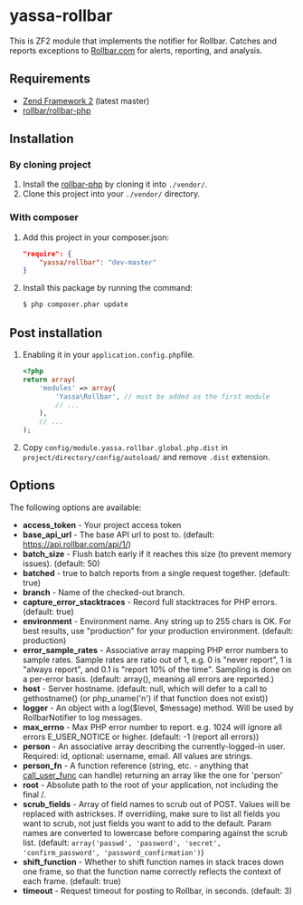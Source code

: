 yassa-rollbar
=============

This is ZF2 module that implements the notifier for Rollbar. Catches and reports
exceptions to [Rollbar.com](https://rollbar.com/) for alerts, reporting, and analysis.

Requirements
------------

* [Zend Framework 2](https://github.com/zendframework/zf2) (latest master)
* [rollbar/rollbar-php](https://github.com/rollbar/rollbar-php)

Installation
------------

### By cloning project

1. Install the [rollbar-php](https://github.com/ZF-Commons/ZfcBase) by cloning it into `./vendor/`.
2. Clone this project into your `./vendor/` directory.

### With composer

1. Add this project in your composer.json:

    ```json
    "require": {
        "yassa/rollbar": "dev-master"
    }
    ```

2. Install this package by running the command:

    ```bash
    $ php composer.phar update
    ```

Post installation
-----------------

1. Enabling it in your `application.config.php`file.

    ```php
    <?php
    return array(
        'modules' => array(
            'Yassa\Rollbar', // must be added as the first module
            // ...
        ),
        // ...
    );
    ```

2. Copy `config/module.yassa.rollbar.global.php.dist` in `project/directory/config/autoload/` and
    remove `.dist` extension.

Options
-------

The following options are available:

- **access_token** - Your project access token
- **base_api_url** - The base API url to post to. (default: https://api.rollbar.com/api/1/)
- **batch_size** - Flush batch early if it reaches this size (to prevent memory issues). (default: 50)
- **batched** - true to batch reports from a single request together. (default: true)
- **branch** - Name of the checked-out branch.
- **capture_error_stacktraces** - Record full stacktraces for PHP errors. (default: true)
- **environment** - Environment name. Any string up to 255 chars is OK. For best results, use
  "production" for your production environment. (default: production)
- **error_sample_rates** - Associative array mapping PHP error numbers to sample rates.
  Sample rates are ratio out of 1, e.g. 0 is "never report", 1 is "always report", and 0.1 is
  "report 10% of the time". Sampling is done on a per-error basis. (default: array(), meaning
  all errors are reported.)
- **host** - Server hostname. (default: null, which will defer to a call to gethostname()
  (or php_uname('n') if that function does not exist))
- **logger** - An object with a log($level, $message) method. Will be used by RollbarNotifier to log messages.
- **max_errno** - Max PHP error number to report. e.g. 1024 will ignore all
  errors E_USER_NOTICE or higher. (default: -1 (report all errors))
- **person** - An associative array describing the currently-logged-in user.
  Required: id, optional: username, email. All values are strings.
- **person_fn** - A function reference (string, etc. - anything that
  [call_user_func](http://php.net/call_user_func) can handle) returning an
  array like the one for 'person'
- **root** - Absolute path to the root of your application, not including the final /.
- **scrub_fields** - Array of field names to scrub out of POST. Values will be
  replaced with astrickses. If overridiing, make sure to list all fields you want
  to scrub, not just fields you want to add to the default. Param names are
  converted to lowercase before comparing against the scrub list. (default:
  `array('passwd', 'password', 'secret', 'confirm_password', 'password_confirmation')`)
- **shift_function** - Whether to shift function names in stack traces down one frame,
  so that the function name correctly reflects the context of each frame. (default: true)
- **timeout** - Request timeout for posting to Rollbar, in seconds. (default: 3)